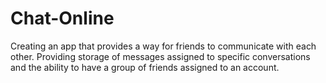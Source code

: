 # Chat-Online
 Creating an app that provides a way for friends to communicate with each other. Providing storage of messages assigned to specific conversations and the ability to have a group of friends assigned to an account.

